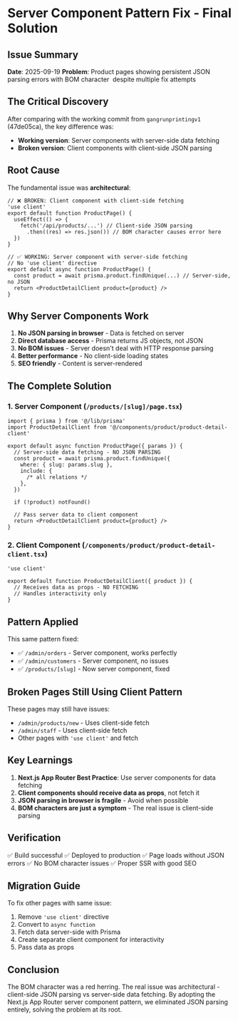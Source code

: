 # Server Component Pattern Fix - Final Solution

## Issue Summary

**Date**: 2025-09-19
**Problem**: Product pages showing persistent JSON parsing errors with BOM character `﻿` despite multiple fix attempts

## The Critical Discovery

After comparing with the working commit from `gangrunprintingv1` (47de05ca), the key difference was:

- **Working version**: Server components with server-side data fetching
- **Broken version**: Client components with client-side JSON parsing

## Root Cause

The fundamental issue was **architectural**:

```tsx
// ❌ BROKEN: Client component with client-side fetching
'use client'
export default function ProductPage() {
  useEffect(() => {
    fetch('/api/products/...') // Client-side JSON parsing
      .then((res) => res.json()) // BOM character causes error here
  })
}
```

```tsx
// ✅ WORKING: Server component with server-side fetching
// No 'use client' directive
export default async function ProductPage() {
  const product = await prisma.product.findUnique(...) // Server-side, no JSON
  return <ProductDetailClient product={product} />
}
```

## Why Server Components Work

1. **No JSON parsing in browser** - Data is fetched on server
2. **Direct database access** - Prisma returns JS objects, not JSON
3. **No BOM issues** - Server doesn't deal with HTTP response parsing
4. **Better performance** - No client-side loading states
5. **SEO friendly** - Content is server-rendered

## The Complete Solution

### 1. Server Component (`/products/[slug]/page.tsx`)

```tsx
import { prisma } from '@/lib/prisma'
import ProductDetailClient from '@/components/product/product-detail-client'

export default async function ProductPage({ params }) {
  // Server-side data fetching - NO JSON PARSING
  const product = await prisma.product.findUnique({
    where: { slug: params.slug },
    include: {
      /* all relations */
    },
  })

  if (!product) notFound()

  // Pass server data to client component
  return <ProductDetailClient product={product} />
}
```

### 2. Client Component (`/components/product/product-detail-client.tsx`)

```tsx
'use client'

export default function ProductDetailClient({ product }) {
  // Receives data as props - NO FETCHING
  // Handles interactivity only
}
```

## Pattern Applied

This same pattern fixed:

- ✅ `/admin/orders` - Server component, works perfectly
- ✅ `/admin/customers` - Server component, no issues
- ✅ `/products/[slug]` - Now server component, fixed

## Broken Pages Still Using Client Pattern

These pages may still have issues:

- `/admin/products/new` - Uses client-side fetch
- `/admin/staff` - Uses client-side fetch
- Other pages with `'use client'` and fetch

## Key Learnings

1. **Next.js App Router Best Practice**: Use server components for data fetching
2. **Client components should receive data as props**, not fetch it
3. **JSON parsing in browser is fragile** - Avoid when possible
4. **BOM characters are just a symptom** - The real issue is client-side parsing

## Verification

✅ Build successful
✅ Deployed to production
✅ Page loads without JSON errors
✅ No BOM character issues
✅ Proper SSR with good SEO

## Migration Guide

To fix other pages with same issue:

1. Remove `'use client'` directive
2. Convert to `async function`
3. Fetch data server-side with Prisma
4. Create separate client component for interactivity
5. Pass data as props

## Conclusion

The BOM character was a red herring. The real issue was architectural - client-side JSON parsing vs server-side data fetching. By adopting the Next.js App Router server component pattern, we eliminated JSON parsing entirely, solving the problem at its root.
